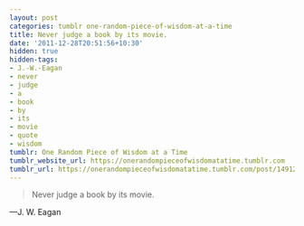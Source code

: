 ```yaml
---
layout: post
categories: tumblr one-random-piece-of-wisdom-at-a-time
title: Never judge a book by its movie.
date: '2011-12-28T20:51:56+10:30'
hidden: true
hidden-tags:
- J.-W.-Eagan
- never
- judge
- a
- book
- by
- its
- movie
- quote
- wisdom
tumblr: One Random Piece of Wisdom at a Time
tumblr_website_url: https://onerandompieceofwisdomatatime.tumblr.com
tumblr_url: https://onerandompieceofwisdomatatime.tumblr.com/post/14912657319/never-judge-a-book-by-its-movie
---
```

> Never judge a book by its movie.

—J. W. Eagan

